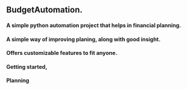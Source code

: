 ## BudgetAutomation.
#### A simple python automation project that helps in financial planning.
#### A simple way of improving planing, along  with good insight.
#### Offers customizable features to fit anyone.
#### Getting started,
#### Planning

